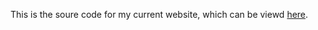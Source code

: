 This is the soure code for my current website, which can be viewd [here](https://designbytaco.com).

